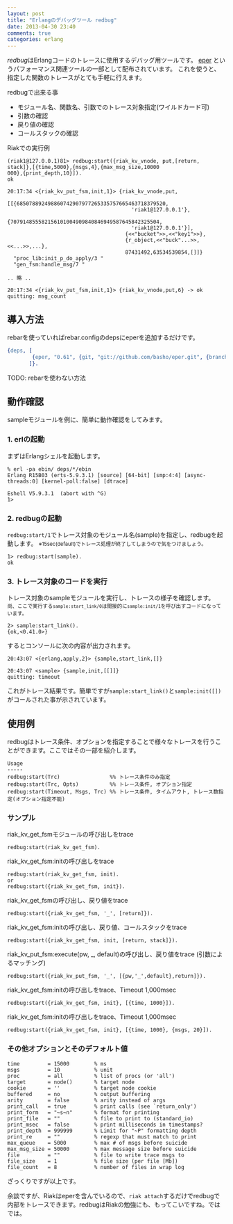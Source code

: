 ```yaml
---
layout: post
title: "Erlangのデバッグツール redbug"
date: 2013-04-30 23:40
comments: true
categories: erlang
---
```


*redbug*はErlangコードのトレースに使用するデバッグ用ツールです。
 [eper](https://code.google.com/p/eper/) というパフォーマンス関連ツールの一部として配布されています。
これを使うと、指定した関数のトレースがとても手軽に行えます。

redbugで出来る事

  - モジュール名、関数名、引数でのトレース対象指定(ワイルドカード可)
  - 引数の確認
  - 戻り値の確認
  - コールスタックの確認

Riakでの実行例

```
(riak1@127.0.0.1)81> redbug:start({riak_kv_vnode, put,[return, stack]},[{time,5000},{msgs,4},{max_msg_size,10000
000},{print_depth,10}]).
ok

20:17:34 <{riak_kv_put_fsm,init,1}> {riak_kv_vnode,put,
                                     [[{685078892498860742907977265335757665463718379520,
                                        'riak1@127.0.0.1'},
                                       {707914855582156101004909840846949587645842325504,
                                        'riak1@127.0.0.1'}],
                                      {<<"bucket">>,<<"key1">>},
                                      {r_object,<<"buck"...>>,<<...>>,...},
                                      87431492,63534539854,[]]}
  "proc_lib:init_p_do_apply/3 "
  "gen_fsm:handle_msg/7 "

.. 略 ..

20:17:34 <{riak_kv_put_fsm,init,1}> {riak_kv_vnode,put,6} -> ok
quitting: msg_count
```

## 導入方法

rebarを使っていればrebar.configのdepsにeperを追加するだけです。

```erlang
{deps, [
        {eper, "0.61", {git, "git://github.com/basho/eper.git", {branch, master}}}
       ]}.
```

TODO: rebarを使わない方法

## 動作確認

sampleモジュールを例に、簡単に動作確認をしてみます。

### 1. erlの起動

まずはErlangシェルを起動します。

```
% erl -pa ebin/ deps/*/ebin
Erlang R15B03 (erts-5.9.3.1) [source] [64-bit] [smp:4:4] [async-threads:0] [kernel-poll:false] [dtrace]

Eshell V5.9.3.1  (abort with ^G)
1>
```

### 2. redbugの起動

`redbug:start/1`でトレース対象のモジュール名(sample)を指定し、redbugを起動します。
<small>※15sec(default)でトレース処理が終了してしまうので気をつけましょう。 </small>

```
1> redbug:start(sample).
ok
```

### 3. トレース対象のコードを実行

トレース対象のsampleモジュールを実行し、トレースの様子を確認します。
<small>尚、ここで実行する`sample:start_link/0`は間接的に`sample:init/1`を呼び出すコードになっています。</small>

```
2> sample:start_link().
{ok,<0.41.0>}
```

するとコンソールに次の内容が出力されます。

```
20:43:07 <{erlang,apply,2}> {sample,start_link,[]}

20:43:07 <sample> {sample,init,[[]]}
quitting: timeout
```

これがトレース結果です。簡単ですが`sample:start_link()`と`sample:init([])`がコールされた事が示されています。

## 使用例

redbugはトレース条件、オプションを指定することで様々なトレースを行うことができます。ここではその一部を紹介します。

    Usage
    -----
    redbug:start(Trc)                %% トレース条件のみ指定
    redbug:start(Trc, Opts)          %% トレース条件, オプション指定
    redbug:start(Timeout, Msgs, Trc) %% トレース条件, タイムアウト, トレース数指定(オプション指定不能)

### サンプル

riak\_kv\_get\_fsmモジュールの呼び出しをtrace

    redbug:start(riak_kv_get_fsm).

riak\_kv\_get\_fsm:initの呼び出しをtrace

    redbug:start(riak_kv_get_fsm, init).
    or
    redbug:start({riak_kv_get_fsm, init}).

riak\_kv\_get\_fsmの呼び出し、戻り値をtrace

    redbug:start({riak_kv_get_fsm, '_', [return]}).

riak\_kv\_get\_fsm:initの呼び出し、戻り値、コールスタックをtrace

    redbug:start({riak_kv_get_fsm, init, [return, stack]}).

riak\_kv\_put\_fsm:execute(pw, \_, default)の呼び出し、戻り値をtrace (引数によるマッチング)

    redbug:start({riak_kv_put_fsm, '_', [{pw,'_',default},return]}).

riak\_kv\_get\_fsm:initの呼び出しをtrace、Timeout 1,000msec

    redbug:start({riak_kv_get_fsm, init}, [{time, 1000}]).

riak\_kv\_get\_fsm:initの呼び出しをtrace、Timeout 1,000msec

    redbug:start({riak_kv_get_fsm, init}, [{time, 1000}, {msgs, 20}]).

### その他オプションとそのデフォルト値

```
time         = 15000        % ms
msgs         = 10           % unit
proc         = all          % list of procs (or 'all')
target       = node()       % target node
cookie       = ''           % target node cookie
buffered     = no           % output buffering
arity        = false        % arity instead of args
print_call   = true         % print calls (see `return_only')
print_form   = "~s~n"       % format for printing
print_file   = ""           % file to print to (standard_io)
print_msec   = false        % print milliseconds in timestamps?
print_depth  = 999999       % Limit for "~P" formatting depth
print_re     = ""           % regexp that must match to print
max_queue    = 5000         % max # of msgs before suicide
max_msg_size = 50000        % max message size before suicide
file         = ""           % file to write trace msgs to
file_size    = 1            % file size (per file [Mb])
file_count   = 8            % number of files in wrap log
```

ざっくりですが以上です。

余談ですが、Riakはeperを含んでいるので、`riak attach`するだけでredbugで内部をトレースできます。redbugはRiakの勉強にも、もってこいですね。ではでは。

